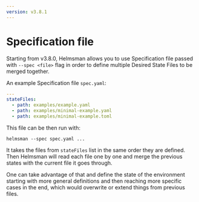 ```yaml
---
version: v3.8.1
---
```


# Specification file

Starting from v3.8.0, Helmsman allows you to use Specification file passed with `--spec <file>` flag
in order to define multiple Desired State Files to be merged together.

An example Specification file `spec.yaml`:

```yaml
---
stateFiles:
  - path: examples/example.yaml
  - path: examples/minimal-example.yaml
  - path: examples/minimal-example.toml

```

This file can be then run with:

```shell
helmsman --spec spec.yaml ...
```

It takes the files from `stateFiles` list in the same order they are defined.
Then Helmsman will read each file one by one and merge the previous states with the current file it goes through.

One can take advantage of that and define the state of the environment starting with more general definitions and then reaching more specific cases in the end,
which would overwrite or extend things from previous files.
